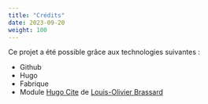 ```yaml
---
title: "Crédits"
date: 2023-09-20
weight: 100
---
```


Ce projet a été possible grâce aux technologies suivantes :

- Github
- Hugo
- Fabrique
- Module [Hugo Cite](https://labs.loupbrun.ca/hugo-cite/) de [Louis-Olivier Brassard](https://labs.loupbrun.ca/)